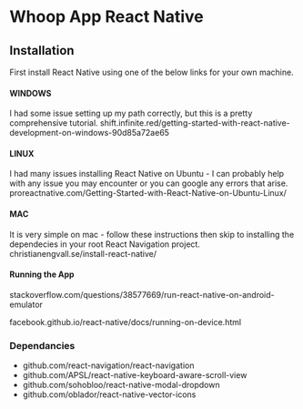 # Whoop App React Native
## Installation
First install React Native using one of the below links for your own machine.

#### WINDOWS
I had some issue setting up my path correctly, but this is a pretty comprehensive tutorial.
shift.infinite.red/getting-started-with-react-native-development-on-windows-90d85a72ae65

#### LINUX
I had many issues installing React Native on Ubuntu - I can probably help with any issue you may
encounter or you can google any errors that arise.
proreactnative.com/Getting-Started-with-React-Native-on-Ubuntu-Linux/

#### MAC
It is very simple on mac - follow these instructions then skip to installing the dependecies
in your root React Navigation project.
christianengvall.se/install-react-native/

#### Running the App
stackoverflow.com/questions/38577669/run-react-native-on-android-emulator

facebook.github.io/react-native/docs/running-on-device.html

### Dependancies
- github.com/react-navigation/react-navigation
- github.com/APSL/react-native-keyboard-aware-scroll-view
- github.com/sohobloo/react-native-modal-dropdown
- github.com/oblador/react-native-vector-icons
